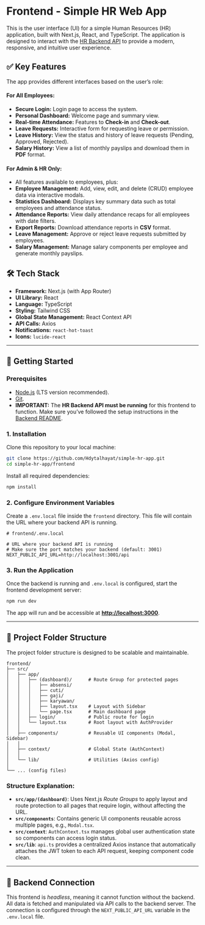 # Frontend - Simple HR Web App

This is the user interface (UI) for a simple Human Resources (HR) application, built with Next.js, React, and TypeScript. The application is designed to interact with the [HR Backend API](https://github.com/USERNAME/REPO-NAME/tree/main/backend) to provide a modern, responsive, and intuitive user experience.

<!-- TODO: Add application screenshots here, such as the login page and dashboard -->

<!-- ![Dashboard Screenshot](link_to_screenshot.png) -->

## ✅ Key Features

The app provides different interfaces based on the user’s role:

#### For All Employees:

* **Secure Login:** Login page to access the system.
* **Personal Dashboard:** Welcome page and summary view.
* **Real-time Attendance:** Features to **Check-in** and **Check-out**.
* **Leave Requests:** Interactive form for requesting leave or permission.
* **Leave History:** View the status and history of leave requests (Pending, Approved, Rejected).
* **Salary History:** View a list of monthly payslips and download them in **PDF** format.

#### For Admin & HR Only:

* All features available to employees, plus:
* **Employee Management:** Add, view, edit, and delete (CRUD) employee data via interactive modals.
* **Statistics Dashboard:** Displays key summary data such as total employees and attendance status.
* **Attendance Reports:** View daily attendance recaps for all employees with date filters.
* **Export Reports:** Download attendance reports in **CSV** format.
* **Leave Management:** Approve or reject leave requests submitted by employees.
* **Salary Management:** Manage salary components per employee and generate monthly payslips.

## 🛠️ Tech Stack

* **Framework:** Next.js (with App Router)
* **UI Library:** React
* **Language:** TypeScript
* **Styling:** Tailwind CSS
* **Global State Management:** React Context API
* **API Calls:** Axios
* **Notifications:** `react-hot-toast`
* **Icons:** `lucide-react`

---

## 🚀 Getting Started

### Prerequisites

* [Node.js](https://nodejs.org/) (LTS version recommended).
* [Git](https://git-scm.com/).
* **IMPORTANT:** The **HR Backend API must be running** for this frontend to function. Make sure you’ve followed the setup instructions in the [Backend README](https://github.com/USERNAME/REPO-NAME/tree/main/backend).

### 1. Installation

Clone this repository to your local machine:

```bash
git clone https://github.com/Hdytalhayat/simple-hr-app.git
cd simple-hr-app/frontend
```

Install all required dependencies:

```bash
npm install
```

### 2. Configure Environment Variables

Create a `.env.local` file inside the `frontend` directory. This file will contain the URL where your backend API is running.

```env
# frontend/.env.local

# URL where your backend API is running
# Make sure the port matches your backend (default: 3001)
NEXT_PUBLIC_API_URL=http://localhost:3001/api
```

### 3. Run the Application

Once the backend is running and `.env.local` is configured, start the frontend development server:

```bash
npm run dev
```

The app will run and be accessible at **[http://localhost:3000](http://localhost:3000)**.

---

## 📂 Project Folder Structure

The project folder structure is designed to be scalable and maintainable.

```
frontend/
├── src/
│   ├── app/
│   │   ├── (dashboard)/      # Route Group for protected pages
│   │   │   ├── absensi/
│   │   │   ├── cuti/
│   │   │   ├── gaji/
│   │   │   ├── karyawan/
│   │   │   ├── layout.tsx    # Layout with Sidebar
│   │   │   └── page.tsx      # Main dashboard page
│   │   ├── login/            # Public route for login
│   │   └── layout.tsx        # Root layout with AuthProvider
│   │
│   ├── components/           # Reusable UI components (Modal, Sidebar)
│   │
│   ├── context/              # Global State (AuthContext)
│   │
│   └── lib/                  # Utilities (Axios config)
│
└── ... (config files)
```

### Structure Explanation:

* **`src/app/(dashboard)`**: Uses Next.js *Route Groups* to apply layout and route protection to all pages that require login, without affecting the URL.
* **`src/components`**: Contains generic UI components reusable across multiple pages, e.g., `Modal.tsx`.
* **`src/context`**: `AuthContext.tsx` manages global user authentication state so components can access login status.
* **`src/lib`**: `api.ts` provides a centralized Axios instance that automatically attaches the JWT token to each API request, keeping component code clean.

---

## 🔗 Backend Connection

This frontend is *headless*, meaning it cannot function without the backend. All data is fetched and manipulated via API calls to the backend server. The connection is configured through the `NEXT_PUBLIC_API_URL` variable in the `.env.local` file.
